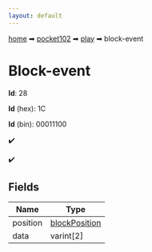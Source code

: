 ```yaml
---
layout: default
---
```


[home](/) ➡ [pocket102](/protocol/pocket102) ➡ [play](/protocol/pocket102/play) ➡ block-event

# Block-event

**Id**: 28

**Id** (hex): 1C

**Id** (bin): 00011100

✔️

✔️

## Fields

Name | Type
---|---
position | [blockPosition](/protocol/pocket102/types/block-position)
data | varint[2]

